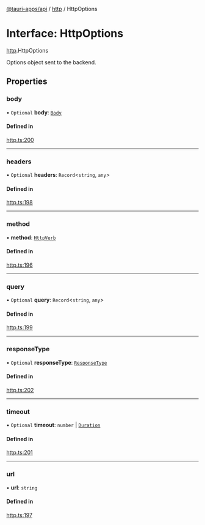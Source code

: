 [@tauri-apps/api](../README.md) / [http](../modules/http.md) / HttpOptions

# Interface: HttpOptions

[http](../modules/http.md).HttpOptions

Options object sent to the backend.

## Properties

### body

• `Optional` **body**: [`Body`](../classes/http.Body.md)

#### Defined in

[http.ts:200](https://github.com/tauri-apps/tauri/blob/6e16679/tooling/api/src/http.ts#L200)

___

### headers

• `Optional` **headers**: `Record`<`string`, `any`\>

#### Defined in

[http.ts:198](https://github.com/tauri-apps/tauri/blob/6e16679/tooling/api/src/http.ts#L198)

___

### method

• **method**: [`HttpVerb`](../modules/http.md#httpverb)

#### Defined in

[http.ts:196](https://github.com/tauri-apps/tauri/blob/6e16679/tooling/api/src/http.ts#L196)

___

### query

• `Optional` **query**: `Record`<`string`, `any`\>

#### Defined in

[http.ts:199](https://github.com/tauri-apps/tauri/blob/6e16679/tooling/api/src/http.ts#L199)

___

### responseType

• `Optional` **responseType**: [`ResponseType`](../enums/http.ResponseType.md)

#### Defined in

[http.ts:202](https://github.com/tauri-apps/tauri/blob/6e16679/tooling/api/src/http.ts#L202)

___

### timeout

• `Optional` **timeout**: `number` \| [`Duration`](http.Duration.md)

#### Defined in

[http.ts:201](https://github.com/tauri-apps/tauri/blob/6e16679/tooling/api/src/http.ts#L201)

___

### url

• **url**: `string`

#### Defined in

[http.ts:197](https://github.com/tauri-apps/tauri/blob/6e16679/tooling/api/src/http.ts#L197)
